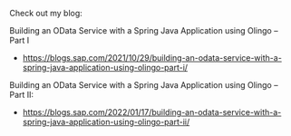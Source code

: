 Check out my blog:

Building an OData Service with a Spring Java Application using Olingo – Part I
- https://blogs.sap.com/2021/10/29/building-an-odata-service-with-a-spring-java-application-using-olingo-part-i/

Building an OData Service with a Spring Java Application using Olingo – Part II:
- https://blogs.sap.com/2022/01/17/building-an-odata-service-with-a-spring-java-application-using-olingo-part-ii/
